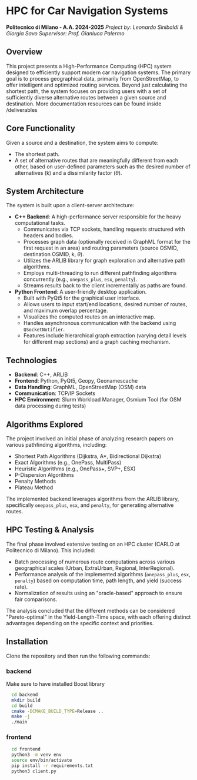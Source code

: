 # HPC for Car Navigation Systems

**Politecnico di Milano - A.A. 2024-2025**
*Project by: Leonardo Sinibaldi & Giorgia Savo*
*Supervisor: Prof. Gianluca Palermo*

## Overview

This project presents a High-Performance Computing (HPC) system designed to efficiently support modern car navigation systems. The primary goal is to process geographical data, primarily from OpenStreetMap, to offer intelligent and optimized routing services. Beyond just calculating the shortest path, the system focuses on providing users with a set of sufficiently diverse alternative routes between a given source and destination.
More documentation resources can be found inside /deliverables

## Core Functionality

Given a source and a destination, the system aims to compute:
* The shortest path.
* A set of alternative routes that are meaningfully different from each other, based on user-defined parameters such as the desired number of alternatives (k) and a dissimilarity factor ($\theta$).

## System Architecture

The system is built upon a client-server architecture:

* **C++ Backend**: A high-performance server responsible for the heavy computational tasks.
    * Communicates via TCP sockets, handling requests structured with headers and bodies.
    * Processes graph data (optionally received in GraphML format for the first request in an area) and routing parameters (source OSMID, destination OSMID, k, $\theta$).
    * Utilizes the ARLIB library for graph exploration and alternative path algorithms.
    * Employs multi-threading to run different pathfinding algorithms concurrently (e.g., `onepass_plus`, `esx`, `penalty`).
    * Streams results back to the client incrementally as paths are found.
* **Python Frontend**: A user-friendly desktop application.
    * Built with PyQt5 for the graphical user interface.
    * Allows users to input start/end locations, desired number of routes, and maximum overlap percentage.
    * Visualizes the computed routes on an interactive map.
    * Handles asynchronous communication with the backend using `QSocketNotifier`.
    * Features include hierarchical graph extraction (varying detail levels for different map sections) and a graph caching mechanism.

## Technologies

* **Backend**: C++, ARLIB
* **Frontend**: Python, PyQt5, Geopy, Geonamescache
* **Data Handling**: GraphML, OpenStreetMap (OSM) data
* **Communication**: TCP/IP Sockets
* **HPC Environment**: Slurm Workload Manager, Osmium Tool (for OSM data processing during tests)

## Algorithms Explored

The project involved an initial phase of analyzing research papers on various pathfinding algorithms, including:
* Shortest Path Algorithms (Dijkstra, A*, Bidirectional Dijkstra)
* Exact Algorithms (e.g., OnePass, MultiPass)
* Heuristic Algorithms (e.g., OnePass+, SVP+, ESX)
* P-Dispersion Algorithms
* Penalty Methods
* Plateau Method

The implemented backend leverages algorithms from the ARLIB library, specifically `onepass_plus`, `esx`, and `penalty`, for generating alternative routes.

## HPC Testing & Analysis

The final phase involved extensive testing on an HPC cluster (CARLO at Politecnico di Milano). This included:
* Batch processing of numerous route computations across various geographical scales (Urban, ExtraUrban, Regional, InterRegional).
* Performance analysis of the implemented algorithms (`onepass_plus`, `esx`, `penalty`) based on computation time, path length, and yield (success rate).
* Normalization of results using an "oracle-based" approach to ensure fair comparisons.

The analysis concluded that the different methods can be considered "Pareto-optimal" in the Yield-Length-Time space, with each offering distinct advantages depending on the specific context and priorities.

## Installation
Clone the repository and then run the following commands:

### backend
Make sure to have installed Boost library

```bash
  cd backend
  mkdir build
  cd build
  cmake -DCMAKE_BUILD_TYPE=Release ..
  make -j
  ./main
```

### frontend
```bash
  cd frontend
  python3 -m venv env
  source env/bin/activate
  pip install -r requirements.txt
  python3 client.py 
```
